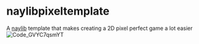 # naylibpixeltemplate
A [naylib](https://github.com/planetis-m/naylib) template that makes creating a 2D pixel perfect game a lot easier
![Code_GVYC7qsmYT](https://user-images.githubusercontent.com/66477673/233795793-77aed448-0daf-4639-a672-3ae6b464d692.gif)
